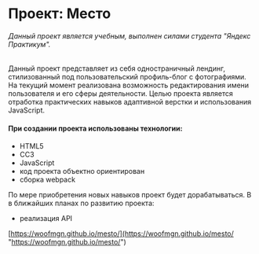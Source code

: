 # Проект: Место

###### Данный проект является учебным, выполнен силами студента "Яндекс Практикум".

Данный проект представляет из себя одностраничный лендинг, стилизованный под пользовательский профиль-блог с фотографиями.
На текущий момент реализована возможность редактирования имени пользователя и его сферы деятельности.
Целью проекта является отработка практических навыков адаптивной верстки и использования JavaScript.

#### При создании проекта использованы технологии:
* HTML5
* CC3
* JavaScript
* код проекта объектно ориентирован
* сборка webpack

По мере приобретения новых навыков проект будет дорабатываться. В в ближайших планах по развитию проекта:
- реализация API

[https://woofmgn.github.io/mesto/](https://woofmgn.github.io/mesto/ "https://woofmgn.github.io/mesto/")
